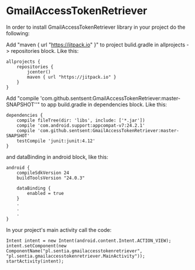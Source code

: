 # GmailAccessTokenRetriever
In order to install GmailAccessTokenRetriever library in your project do the following:

Add "maven { url "https://jitpack.io" }" to project bulid.gradle in allprojects -> repositories block.
Like this:
```
allprojects {
    repositories {
        jcenter()
        maven { url "https://jitpack.io" }
    }
}
```


Add "compile 'com.github.sentsent:GmailAccessTokenRetriever:master-SNAPSHOT''" to app build.gradle in dependencies block.
Like this:
```
dependencies {
    compile fileTree(dir: 'libs', include: ['*.jar'])
    compile 'com.android.support:appcompat-v7:24.2.1'
    compile 'com.github.sentsent:GmailAccessTokenRetriever:master-SNAPSHOT'
    testCompile 'junit:junit:4.12'
}
```

and dataBinding in android block, like this:
```
android {
    compileSdkVersion 24
    buildToolsVersion "24.0.3"

    dataBinding {
        enabled = true
    }
    .
    .
    .
}
```

In your project's main activity call the code:
```
Intent intent = new Intent(android.content.Intent.ACTION_VIEW);
intent.setComponent(new ComponentName("pl.sentia.gmailaccesstokenretriever", "pl.sentia.gmailaccesstokenretriever.MainActivity"));
startActivity(intent);
```
